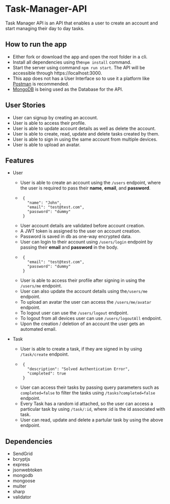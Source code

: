 # Task-Manager-API
Task Manager API is an API that enables a user to create an account and start managing their day to day tasks.

## How to run the app
- Either fork or download the app and open the root folder in a cli.
- Install all dependencies using the`npm install` command.
- Start the server using command `npm run start`. The API will be accessible through https://localhost:3000.
- This app does not has a User Interface so to use it a platform like [Postman](https://www.postman.com/) is recommended.
- [MongoDB](https://www.mongodb.com/) is being used as the Database for the API. 

## User Stories
- User can signup by creating an account.
- User is able to access their profile.
- User is able to update account details as well as delete the account.
- User is able to create, read, update and delete tasks created by them.
- User is able to sign in using the same account from multiple devices.
- User is able to upload an avatar.

## Features
- User
  -  User is able to create an account using the `/users` endpoint, where the user is required to pass their **name**, **email**, and **password**.
    -  ```
        {
          "name": "John",
          "email": "test@test.com",
          "password": "dummy"
        }
        ``` 
  -  User account details are validated before account creation.
  -  A JWT token is assigned to the user on account creation.
  -  Password is saved in db as one-way encrypted data.
  -  User can login to their account using `/users/login` endpoint by passing their **email** and **password** in the body.
    -  ```
        {
          "email": "test@test.com",
          "password": "dummy"
        }
        ``` 
  -  User is able to access their profile after signing in using the `/users/me` endpoint.
  -  User can also update the account details using the`/users/me` endpoint.
  -  To upload an avatar the user can access the `/users/me/avatar` endpoint.
  -  To logout user can use the `/users/logout` endpoint.
  -  To logout from all devices user can use `/users/logoutAll` endpoint.
  -  Upon the creation / deletion of an account the user gets an automated email.

- Task
  -  User is able to create a task, if they are signed in by using `/task/create` endpoint.
    -  ```
        {
          "description": "Solved Authentication Error",
          "completed": true
        }
       ``` 
  -  User can access their tasks by passing query parameters such as `completed=false` to filter the tasks using `/tasks?completed=false` endpoint.
  -  Every Task has a random id attached, so the user can access a particular task by using `/task/:id`, where :id is the id associated with task.
  -  User can read, update and delete a partular task by using the above endpoint.
  
## Dependencies
- SendGrid
- bcryptjs
- express
- jsonwebtoken
- mongodb
- mongoose
- multer
- sharp
- validator
